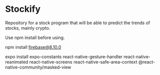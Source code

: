 # Stockify
Repository for a stock program that will be able to predict the trends of stocks, mainly crypto.

Use npm install before using.

npm install firebase@8.10.0

expo install expo-constants react-native-gesture-handler react-native-reanimated react-native-screens react-native-safe-area-context @react-native-community/masked-view
